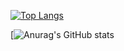 [![Top Langs](https://github-readme-stats.vercel.app/api/top-langs/?username=nyohoo&layout=compact&theme=onedark)
](https://github.com/anuraghazra/github-readme-stats)

[![Anurag's GitHub stats](https://github-readme-stats.vercel.app/api?username=nyohoo&layout=compact&theme=onedark)
